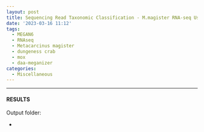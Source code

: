 ```yaml
---
layout: post
title: Sequencing Read Taxonomic Classification - M.magister RNA-seq Using DIAMOND BLASTx and MEGAN6 daa-meganizer on Mox
date: '2023-03-16 11:12'
tags: 
  - MEGAN6
  - RNAseq
  - Metacarcinus magister
  - dungeness crab
  - mox
  - daa-meganizer
categories: 
  - Miscellaneous
---
```




---

#### RESULTS

Output folder:

- []()

